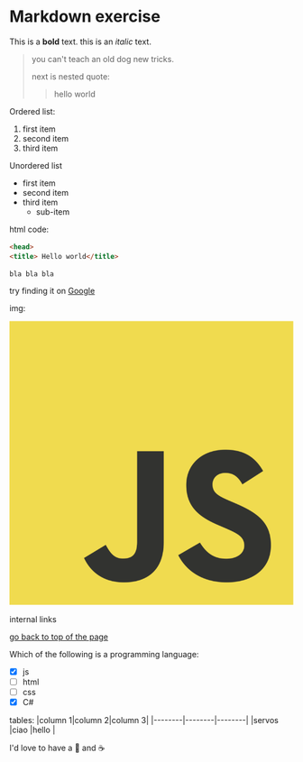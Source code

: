 # Markdown exercise



This is a **bold** text.
this is an *italic* text.

> you can't teach an old dog new tricks.
>
> next is nested quote:
>> hello world

Ordered list:

1. first item
2. second item
3. third item

Unordered list

- first item
- second item
- third item
  - sub-item

html code:

```html 
<head>
<title> Hello world</title>
```

~~~text
bla bla bla 
~~~

try finding it on [Google](https://www.google.com/webhp?hl=pl&sa=X&ved=0ahUKEwj-i9nf0Pv9AhWeQ_EDHSDmDNwQPAgI)

 img:

![javascript logo](JavaScript-logo.png)

internal links

[go back to top of the page](#markdown-exercise)


Which of the following is a programming language:

- [x] js
- [ ] html
- [ ] css
- [x] C#

tables:
|column 1|column 2|column 3|
|--------|--------|--------|
|servos  |ciao    |hello   |


I'd love to have a :pizza: and :coffee:


